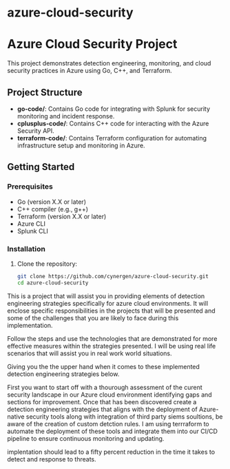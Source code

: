 # azure-cloud-security

# Azure Cloud Security Project

This project demonstrates detection engineering, monitoring, and cloud security practices in Azure using Go, C++, and Terraform.

## Project Structure

- **go-code/**: Contains Go code for integrating with Splunk for security monitoring and incident response.
- **cplusplus-code/**: Contains C++ code for interacting with the Azure Security API.
- **terraform-code/**: Contains Terraform configuration for automating infrastructure setup and monitoring in Azure.

## Getting Started

### Prerequisites

- Go (version X.X or later)
- C++ compiler (e.g., g++)
- Terraform (version X.X or later)
- Azure CLI
- Splunk CLI

### Installation

1. Clone the repository:
   ```bash
   git clone https://github.com/cynergen/azure-cloud-security.git
   cd azure-cloud-security


  This is a project that will assist you in providing elements of detection engineering strategies specifically for azure cloud environments. It will enclose specific responsibilities in the projects that will be presented and some of the challenges that you are likely to face during this implementation.

  Follow the steps and use the technologies that are demonstrated for more effective measures within the strategies presented.
  I will be using real life scenarios that will assist you in real work world situations.

 Giving you the the upper hand when it comes to these implemented detection engineering strategies below.

 First you want to start off with a thourough assessment of the curent security landscape in our Azure cloud environment identifying gaps and sections for improvement. Once that has been discovered create a detection engineering strategies that aligns with the deployment of Azure-native security tools along with integration of third party siems soultions, be aware of  the creation of custom detction rules. I am using terrraform to automate the deployment of these tools and integrate them into our CI/CD pipeline to ensure continuous monitoring and updating.

 implentation should lead to a fifty percent reduction in the time it takes to detect and response to threats. 
